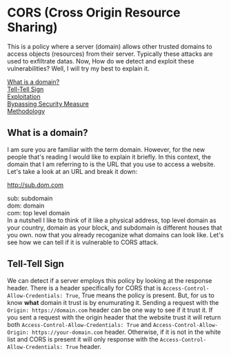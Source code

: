 # CORS (Cross Origin Resource Sharing)
  This is a policy where a server (domain) allows other trusted domains to access objects (resources) from their server. 
  Typically these attacks are used to exfiltrate datas. Now, How do we detect and exploit these vulnerabilities? Well, I will try my best to explain it.

  [What is a domain?](https://github.com/Gikyon/BSCP/edit/main/Notes/CORS.ml#what-is-a-domain)\
  [Tell-Tell Sign]()\
  [Exploitation]()\
  [Bypassing Security Measure]()\
  [Methodology]()
  
## What is a domain?
  I am sure you are familiar with the term domain. However, for the new people that's reading I would like to explain it briefly. 
  In this context, the domain that I am referring to is the URL that you use to access a website. Let's take a look at an URL and break it down:
  
http://sub.dom.com 
  
  sub: subdomain\
  dom: domain\
  com: top level domain\
  In a nutshell I like to think of it like a physical address, top level domain as your country, domain as your block, and subdomain is different houses that you own.
  now that you already recoganize what domains can look like. Let's see how we can tell if it is vulnerable to CORS attack.

## Tell-Tell Sign
  We can detect if a server employs this policy by looking at the response header. 
  There is a header specifically for CORS that is `Access-Control-Allow-Credentials: True`, True means the policy is present. 
  But, for us to know **what** domain it trust is by enumurating it. 
  Sending a request with the `Origin: https://domain.com` header can be one way to see if it trust it.
  If you sent a request with the origin header that the website trust it will return both `Access-Control-Allow-Credentials: True` and `Access-Control-Allow-Origin: https://your-domain.com` header.
  Otherwise, if it is not in the white list and CORS is present it will only response with the `Access-Control-Allow-Credentials: True` header.


  
